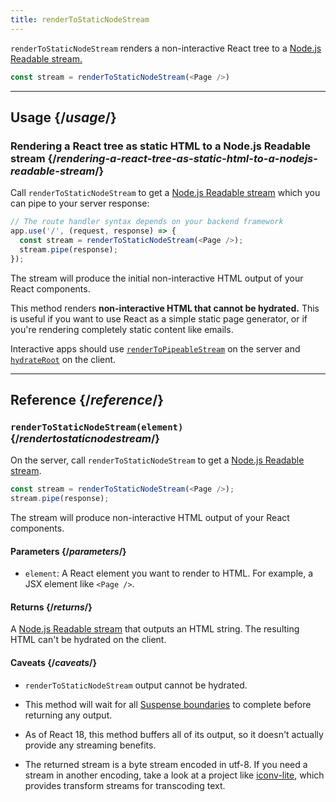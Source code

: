 ```yaml
---
title: renderToStaticNodeStream
---
```


<Intro>

`renderToStaticNodeStream` renders a non-interactive React tree to a [Node.js Readable stream.](https://nodejs.org/api/stream.html#readable-streams)

```js
const stream = renderToStaticNodeStream(<Page />)
```

</Intro>

<InlineToc />

---

## Usage {/*usage*/}

### Rendering a React tree as static HTML to a Node.js Readable stream {/*rendering-a-react-tree-as-static-html-to-a-nodejs-readable-stream*/}

Call `renderToStaticNodeStream` to get a [Node.js Readable stream](https://nodejs.org/api/stream.html#readable-streams) which you can pipe to your server response:

```js {3-4}
// The route handler syntax depends on your backend framework
app.use('/', (request, response) => {
  const stream = renderToStaticNodeStream(<Page />);
  stream.pipe(response);
});
```

The stream will produce the initial non-interactive HTML output of your React components.

<Pitfall>

This method renders **non-interactive HTML that cannot be hydrated.** This is useful if you want to use React as a simple static page generator, or if you're rendering completely static content like emails.

Interactive apps should use [`renderToPipeableStream`](/apis/react-dom/server/renderToPipeableStream) on the server and [`hydrateRoot`](/apis/react-dom/client/hydrateRoot) on the client.

</Pitfall>

---

## Reference {/*reference*/}

### `renderToStaticNodeStream(element)` {/*rendertostaticnodestream*/}

On the server, call `renderToStaticNodeStream` to get a [Node.js Readable stream](https://nodejs.org/api/stream.html#readable-streams).

```js
const stream = renderToStaticNodeStream(<Page />);
stream.pipe(response);
```

The stream will produce non-interactive HTML output of your React components.

#### Parameters {/*parameters*/}

* `element`: A React element you want to render to HTML. For example, a JSX element like `<Page />`.

#### Returns {/*returns*/}

A [Node.js Readable stream](https://nodejs.org/api/stream.html#readable-streams) that outputs an HTML string. The resulting HTML can't be hydrated on the client.

#### Caveats {/*caveats*/}

* `renderToStaticNodeStream` output cannot be hydrated.

* This method will wait for all [Suspense boundaries](/apis/react/Suspense) to complete before returning any output.

* As of React 18, this method buffers all of its output, so it doesn't actually provide any streaming benefits.

* The returned stream is a byte stream encoded in utf-8. If you need a stream in another encoding, take a look at a project like [iconv-lite](https://www.npmjs.com/package/iconv-lite), which provides transform streams for transcoding text.

